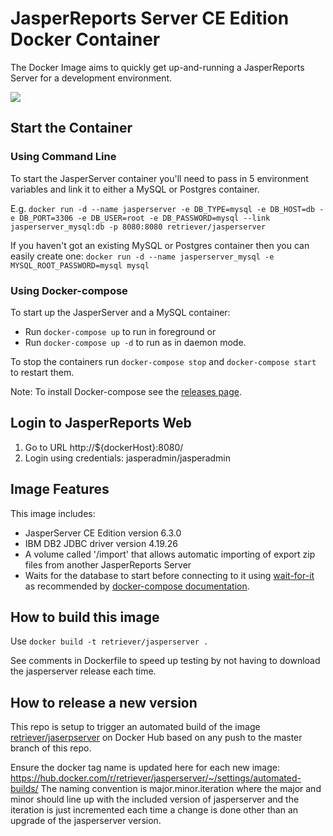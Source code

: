 # JasperReports Server CE Edition Docker Container

The Docker Image aims to quickly get up-and-running a JasperReports Server for a development environment.

[![](https://images.microbadger.com/badges/image/retriever/jasperserver.svg)](https://microbadger.com/images/retriever/jasperserver "Get your own image badge on microbadger.com")

## Start the Container

### Using Command Line

To start the JasperServer container you'll need to pass in 5 environment variables and link it to either a MySQL or Postgres container.

E.g. `docker run -d --name jasperserver -e DB_TYPE=mysql -e DB_HOST=db -e DB_PORT=3306 -e DB_USER=root -e DB_PASSWORD=mysql --link jasperserver_mysql:db -p 8080:8080 retriever/jasperserver`

If you haven't got an existing MySQL or Postgres container then you can easily create one:
`docker run -d --name jasperserver_mysql -e MYSQL_ROOT_PASSWORD=mysql mysql`


### Using Docker-compose

To start up the JasperServer and a MySQL container:

* Run `docker-compose up` to run in foreground or
* Run `docker-compose up -d` to run as in daemon mode.

To stop the containers run `docker-compose stop` and `docker-compose start` to restart them.

Note: To install Docker-compose see the [releases page](https://github.com/docker/compose/releases). 


## Login to JasperReports Web

1. Go to URL http://${dockerHost}:8080/
2. Login using credentials: jasperadmin/jasperadmin


## Image Features
This image includes:
* JasperServer CE Edition version 6.3.0
* IBM DB2 JDBC driver version 4.19.26
* A volume called '/import' that allows automatic importing of export zip files from another JasperReports Server
* Waits for the database to start before connecting to it using [wait-for-it](https://github.com/vishnubob/wait-for-it) as recommended by [docker-compose documentation](https://docs.docker.com/compose/startup-order/).

## How to build this image
Use `docker build -t retriever/jasperserver .` 

See comments in Dockerfile to speed up testing by not having to download the jasperserver release each time.

## How to release a new version
This repo is setup to trigger an automated build of the image [retriever/jaserpserver](https://hub.docker.com/r/retriever/jasperserver/) on Docker Hub based on any push to the master branch of this repo.

Ensure the docker tag name is updated here for each new image:
https://hub.docker.com/r/retriever/jasperserver/~/settings/automated-builds/
The naming convention is major.minor.iteration where the major and minor should line up with the included version of jasperserver and the iteration is just incremented each time a change is done other than an upgrade of the jasperserver version.

